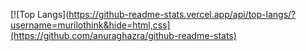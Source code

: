 [![Top Langs](https://github-readme-stats.vercel.app/api/top-langs/?username=murilothink&hide=html,css](https://github.com/anuraghazra/github-readme-stats)
